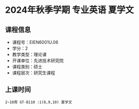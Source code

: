 # 2024年秋季学期 专业英语 夏学文






## 课程信息

- 课程号：EIEN6001U.06
- 学分：2
- 教学类型：理论课
- 开课单位：先进技术研究院
- 课程类别：硕士
- 课程层次：研究生课程

## 上课时间

```
2~10周 GT-B110 :1(8,9,10) 夏学文
```

